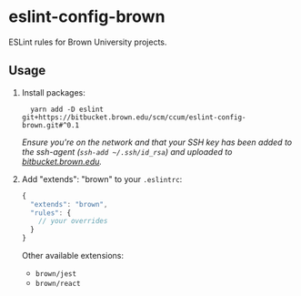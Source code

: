 # eslint-config-brown

ESLint rules for Brown University projects.

## Usage

1. Install packages:

   ```
     yarn add -D eslint git+https://bitbucket.brown.edu/scm/ccum/eslint-config-brown.git#^0.1
   ```

   _Ensure you're on the network and that your SSH key has been added to the ssh-agent (`ssh-add ~/.ssh/id_rsa`) and uploaded to [bitbucket.brown.edu](https://bitbucket.brown.edu/plugins/servlet/ssh/account/keys)._

2. Add "extends": "brown" to your `.eslintrc`:

   ```javascript
   {
     "extends": "brown",
     "rules": {
       // your overrides
     }
   }
   ```

   Other available extensions:

   - `brown/jest`
   - `brown/react`
